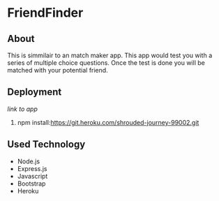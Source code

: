 # FriendFinder
## About
This is simmilair to an match maker app. This app would test you with a series of multiple choice questions. 
Once the test is done you will be matched with your potential friend. 

## Deployment
*link to app*
1. npm install:https://git.heroku.com/shrouded-journey-99002.git

## Used Technology
* Node.js
* Express.js
* Javascript
* Bootstrap
* Heroku
